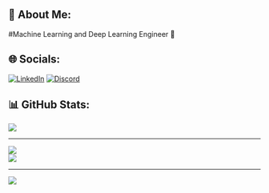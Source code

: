 ## 💫 About Me:

#Machine Learning and Deep Learning Engineer 🤖 

## 🌐 Socials:

[![LinkedIn](https://img.shields.io/badge/LinkedIn-%230077B5.svg?logo=linkedin&logoColor=white)](https://www.linkedin.com/in/sujin-s-r-582412174/) [![Discord](https://img.shields.io/badge/Discord-%230077B5.svg?logo=Discord&logoColor=white)](https://discord.com/channels/@me)

## 📊 GitHub Stats:
<a href="https://github.com/sujin-lifology">
    <img src="https://github-stats-alpha.vercel.app/api?username=sujin-lifology&cc=22272e&tc=37BCF6&ic=fff&bc=0000">
</a>

---

![](https://github-readme-streak-stats.herokuapp.com/?user=sujin-lifology&theme=dark&hide_border=false&count_private=true)<br/>
![](https://github-readme-stats.vercel.app/api/top-langs/?username=sujin-lifology&theme=dark&hide_border=false&include_all_commits=true&count_private=true&layout=compact)

---

[![](https://visitcount.itsvg.in/api?id=sujin-lifology&label=Profile%20Views&icon=5&pretty=false)](https://visitcount.itsvg.in)

<!-- Proudly created with GPRM ( https://gprm.itsvg.in ) -->

